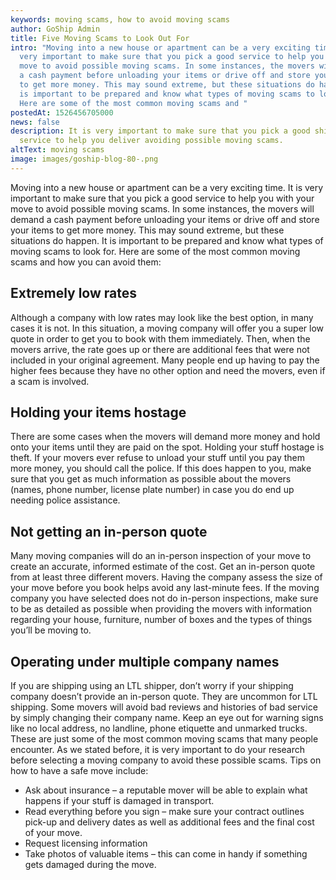 ```yaml
---
keywords: moving scams, how to avoid moving scams
author: GoShip Admin
title: Five Moving Scams to Look Out For
intro: "Moving into a new house or apartment can be a very exciting time. It is
  very important to make sure that you pick a good service to help you with your
  move to avoid possible moving scams. In some instances, the movers will demand
  a cash payment before unloading your items or drive off and store your items
  to get more money. This may sound extreme, but these situations do happen. It
  is important to be prepared and know what types of moving scams to look for.
  Here are some of the most common moving scams and "
postedAt: 1526456705000
news: false
description: It is very important to make sure that you pick a good shipping
  service to help you deliver avoiding possible moving scams.
altText: moving scams
image: images/goship-blog-80-.png
---
```

Moving into a new house or apartment can be a very exciting time. It is very important to make sure that you pick a good service to help you with your move to avoid possible moving scams. In some instances, the movers will demand a cash payment before unloading your items or drive off and store your items to get more money. This may sound extreme, but these situations do happen. It is important to be prepared and know what types of moving scams to look for. Here are some of the most common moving scams and how you can avoid them:

## Extremely low rates

Although a company with low rates may look like the best option, in many cases it is not. In this situation, a moving company will offer you a super low quote in order to get you to book with them immediately. Then, when the movers arrive, the rate goes up or there are additional fees that were not included in your original agreement. Many people end up having to pay the higher fees because they have no other option and need the movers, even if a scam is involved.

## Holding your items hostage

There are some cases when the movers will demand more money and hold onto your items until they are paid on the spot. Holding your stuff hostage is theft. If your movers ever refuse to unload your stuff until you pay them more money, you should call the police. If this does happen to you, make sure that you get as much information as possible about the movers (names, phone number, license plate number) in case you do end up needing police assistance.

## Not getting an in-person quote

Many moving companies will do an in-person inspection of your move to create an accurate, informed estimate of the cost. Get an in-person quote from at least three different movers. Having the company assess the size of your move before you book helps avoid any last-minute fees. If the moving company you have selected does not do in-person inspections, make sure to be as detailed as possible when providing the movers with information regarding your house, furniture, number of boxes and the types of things you’ll be moving to.

## Operating under multiple company names

If you are shipping using an LTL shipper, don’t worry if your shipping company doesn’t provide an in-person quote. They are uncommon for LTL shipping. Some movers will avoid bad reviews and histories of bad service by simply changing their company name. Keep an eye out for warning signs like no local address, no landline, phone etiquette and unmarked trucks. These are just some of the most common moving scams that many people encounter. As we stated before, it is very important to do your research before selecting a moving company to avoid these possible scams. Tips on how to have a safe move include:

* Ask about insurance – a reputable mover will be able to explain what happens if your stuff is damaged in transport.
* Read everything before you sign – make sure your contract outlines pick-up and delivery dates as well as additional fees and the final cost of your move.
* Request licensing information
* Take photos of valuable items – this can come in handy if something gets damaged during the move.